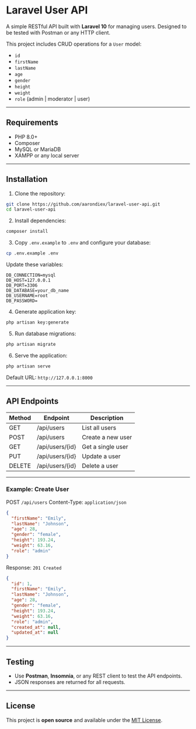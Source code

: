 # Laravel User API

A simple RESTful API built with **Laravel 10** for managing users. Designed to be tested with Postman or any HTTP client.  

This project includes CRUD operations for a `User` model:

- `id`  
- `firstName`  
- `lastName`  
- `age`  
- `gender`  
- `height`  
- `weight`  
- `role` (admin | moderator | user)  

---

## Requirements

- PHP 8.0+  
- Composer  
- MySQL or MariaDB  
- XAMPP or any local server  

---

## Installation

1. Clone the repository:

```bash
git clone https://github.com/aarondiex/laravel-user-api.git
cd laravel-user-api
````

2. Install dependencies:

```bash
composer install
```

3. Copy `.env.example` to `.env` and configure your database:

```bash
cp .env.example .env
```

Update these variables:

```
DB_CONNECTION=mysql
DB_HOST=127.0.0.1
DB_PORT=3306
DB_DATABASE=your_db_name
DB_USERNAME=root
DB_PASSWORD=
```

4. Generate application key:

```bash
php artisan key:generate
```

5. Run database migrations:

```bash
php artisan migrate
```

6. Serve the application:

```bash
php artisan serve
```

Default URL: `http://127.0.0.1:8000`

---

## API Endpoints

| Method | Endpoint        | Description       |
| ------ | --------------- | ----------------- |
| GET    | /api/users      | List all users    |
| POST   | /api/users      | Create a new user |
| GET    | /api/users/{id} | Get a single user |
| PUT    | /api/users/{id} | Update a user     |
| DELETE | /api/users/{id} | Delete a user     |

---

### Example: Create User

POST `/api/users`
Content-Type: `application/json`

```json
{
  "firstName": "Emily",
  "lastName": "Johnson",
  "age": 28,
  "gender": "female",
  "height": 193.24,
  "weight": 63.16,
  "role": "admin"
}
```

Response: `201 Created`

```json
{
  "id": 1,
  "firstName": "Emily",
  "lastName": "Johnson",
  "age": 28,
  "gender": "female",
  "height": 193.24,
  "weight": 63.16,
  "role": "admin",
  "created_at": null,
  "updated_at": null
}
```

---

## Testing

* Use **Postman**, **Insomnia**, or any REST client to test the API endpoints.
* JSON responses are returned for all requests.

---

## License

This project is **open source** and available under the [MIT License](LICENSE).

```
